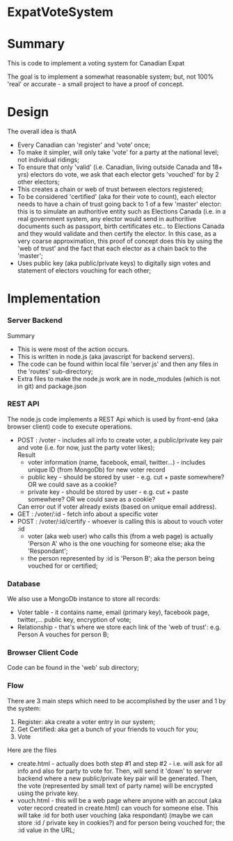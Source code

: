 # ExpatVoteSystem

<h1>Summary</h1>
<p>This is code to implement a voting system for Canadian Expat
<p>The goal is to implement a somewhat reasonable system; but, not 100% 'real' or accurate - a small project to have a proof of concept.

<h1>Design</h1>
<p>The overall idea is thatA
<ul>
<li>Every Canadian can 'register' and 'vote' once;
<li>To make it simpler, will only take 'vote' for a party at the national level; not individual ridings;
<li>To ensure that only 'valid' (i.e. Canadian, living outside Canada and 18+ yrs) electors do vote, we ask that each elector gets 'vouched' for by 2 other electors;
<li>This creates a chain or web of trust between electors registered;
<li>To be considered 'certified' (aka for their vote to count), each elector needs to have a chain of trust going back to 1 of a few 'master' elector: this is to simulate an authoritive entity such as Elections Canada (i.e. in a real government system, any elector would send in authoritive documents such as passport, birth certificates etc.. to Elections Canada and they would validate and then certify the elector. In this case, as a very coarse approximation, this proof of concept does this by using the 'web of trust' and the fact that each elector as a chain back to the 'master';
<li>Uses public key (aka public/private keys) to digitally sign votes and statement of electors vouching for each other;
</ul>

<h1>Implementation</h1>
<h3>Server Backend</h3>
<p>Summary
<ul>
<li>This is were most of the action occurs.</li>
<li>This is written in node.js (aka javascript for backend servers).</li>
<li>The code can be found within local file 'server.js' and then any files in the 'routes' sub-directory;</li>
<li>Extra files to make the node.js work are in node_modules (which is not in git) and package.json</li>
</ul>

<h3>REST API</h3>
<p>The node.js code implements a REST Api which is used by front-end (aka browser client) code to execute operations.
<ul>
<li>POST : /voter - includes all info to create voter, a public/private key pair and vote (i.e. for now, just the party voter likes);<br>
  Result
  <ul>
  <li>voter information (name, facebook, email, twitter...) - includes unique ID (from MongoDb) for new voter record</li>
  <li>public key - should be stored by user - e.g. cut + paste somewhere? OR we could save as a cookie?</li>
  <li>private key - should be stored by user - e.g. cut + paste somewhere? OR we could save as a cookie?</li>
  </ul>
  Can error out if voter already exists (based on unique email address).
</li>
<li>GET : /voter/:id - fetch info about a specific voter</li>
<li>POST : /voter/:id/certify - whoever is calling this is about to vouch voter :id<br>
   <ul>
   <li>voter (aka web user) who calls this (from a web page) is actually 'Person A' who is the one vouching for someone else; aka the 'Respondant';</li>
   <li>the person represented by :id is 'Person B'; aka the person being vouched for or certified;
   </ul>
</ul>

<h3>Database</h3>
<p>We also use a MongoDb instance to store all records:
<ul>
<li>Voter table - it contains name, email (primary key), facebook page, twitter,... public key, encryption of vote;</li>
<li>Relationship - that's where we store each link of the 'web of trust': e.g. Person A vouches for person B;</li>
</ul>

<h3>Browser Client Code</h3>
<p>Code can be found in the 'web' sub directory;

<h3>Flow</h3>
<p>There are 3 main steps which need to be accomplished by the user and 1 by the system:
<ol>
<li>Register: aka create a voter entry in our system;</li>
<li>Get Certified: aka get a bunch of your friends to vouch for you;</li>
<li>Vote</li>
</ol>

<p>Here are the files
<ul>
<li>create.html - actually does both step #1 and step #2 - i.e. will ask for all info and also for party to vote for. Then, will send it 'down' to server backend where a new public/private key pair will be generated. Then, the vote (represented by small text of party name) will be encrypted using the private key.</li>
<li>vouch.html - this will be a web page where anyone with an accout (aka voter record created in create.html) can vouch for someone else. This will take :id for both user vouching (aka respondant) (maybe we can store :id / private key in cookies?) and for person being vouched for; the :id value in the URL;</li>
</ul>

